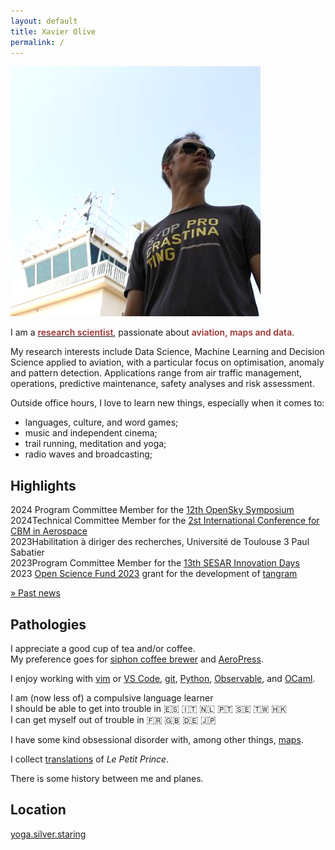 ```yaml
---
layout: default
title: Xavier Olive
permalink: /
---
```


<p><img class="profile-picture" src="images/profile.jpg" /></p>

I am a <a href="/research"><span style="color: #9a3334; font-weight: 600">research scientist</span></a>, passionate about <span style="color: #9a3334; font-weight: 600">aviation, maps and data</span>.

My research interests include Data Science, Machine Learning and Decision Science applied to aviation, with a particular focus on optimisation, anomaly and pattern detection. Applications range from air traffic management, operations, predictive maintenance, safety analyses and risk assessment.

Outside office hours, I love to learn new things, especially when it comes to:

- languages, culture, and word games;
- music and independent cinema;
- trail running, meditation and yoga;
- radio waves and broadcasting;

## Highlights

<span class="float-left year">2024</span> Program Committee Member for the [12th OpenSky Symposium](http://symposium.opensky-network.org/)<br/>
<span class="float-left year">2024</span>Technical Committee Member for the [2st International Conference for CBM in Aerospace](https://cbmacademy.eu/)<br/>
<span class="float-left year">2023</span>Habilitation à diriger des recherches, Université de Toulouse 3 Paul Sabatier<br/>
<span class="float-left year">2023</span>Program Committee Member for the [13th SESAR Innovation Days](https://sesarju.eu/sesarinnovationdays)<br/>
<span class="float-left year">2023</span> [Open Science Fund 2023](https://www.nwo.nl/en/researchprogrammes/open-science-fund-2023-awarded-grants) grant for the development of [tangram](https://github.com/open-aviation/tangram)<br/>

[» Past news](news)

## Pathologies

<i class="fas fa-coffee fa-lg float-right" style="margin-top: 15px"></i>
I appreciate a good cup of tea and/or coffee.  
My preference goes for [siphon coffee brewer](https://coffeeaffection.com/best-siphon-vacuum-coffee-makers/) and [AeroPress](https://coffeeaffection.com/who-invented-the-aeropress/).

<i class="fas fa-code fa-lg float-right" style="margin-top: 5px"></i>
I enjoy working with [vim](https://www.vim.org/vim90.php) or [VS Code](https://code.visualstudio.com/), [git](github.com/xoolive/), [Python](/python), [Observable](https://observablehq.com/@xoolive/), and [OCaml](https://ocaml.org/).

<i class="fas fa-globe fa-lg float-right" style="margin-top: 20px"></i>
I am (now less of) a compulsive language learner  
I should be able to get into trouble in 🇪🇸 🇮🇹 🇳🇱 🇵🇹 🇸🇪 🇹🇼 🇭🇰  
I can get myself out of trouble in 🇫🇷 🇬🇧 🇩🇪 🇯🇵

<i class="far fa-map fa-lg float-right" style="margin-top: 5px"></i>
I have some kind obsessional disorder with, among other things, [maps](/30DayMapChallenge).

<i class="fas fa-book fa-lg float-right" style="margin-top: 5px"></i>
I collect [translations](/le-petit-prince) of _Le Petit Prince_.

<i class="far fa-paper-plane fa-lg float-right" style="margin-top: 5px"></i>
There is some history between me and planes.

## Location

[yoga.silver.staring](http://w3w.co/yoga.silver.staring)
